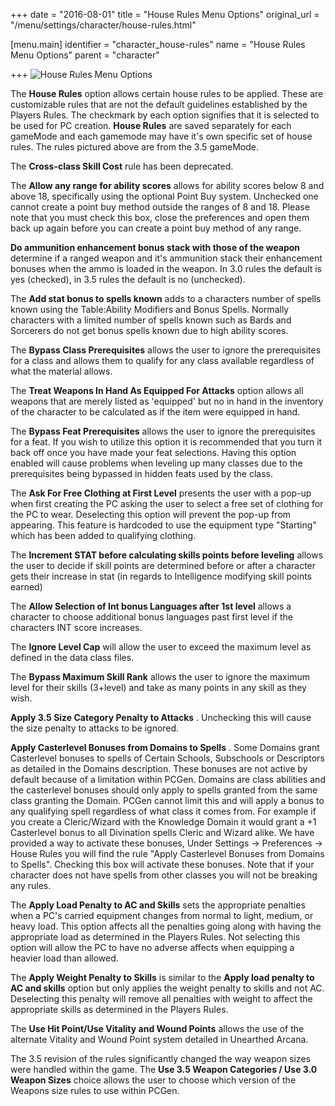 +++
date = "2016-08-01"
title = "House Rules Menu Options"
original_url = "/menu/settings/character/house-rules.html"

[menu.main]
    identifier = "character_house-rules"
    name = "House Rules Menu Options"
    parent = "character"
    
+++
![House Rules Menu Options](../../../images/preferences/houserules.png)

The **House Rules** option allows certain house rules to be applied.
These are customizable rules that are not the default guidelines
established by the Players Rules. The checkmark by each option signifies
that it is selected to be used for PC creation. **House Rules** are
saved separately for each gameMode and each gamemode may have it's own
specific set of house rules. The rules pictured above are from the 3.5
gameMode.

The **Cross-class Skill Cost** rule has been deprecated.

The **Allow any range for ability scores** allows for ability scores
below 8 and above 18, specifically using the optional Point Buy system.
Unchecked one cannot create a point buy method outside the ranges of 8
and 18. Please note that you must check this box, close the preferences
and open them back up again before you can create a point buy method of
any range.

**Do ammunition enhancement bonus stack with those of the weapon**
determine if a ranged weapon and it's ammunition stack their enhancement
bonuses when the ammo is loaded in the weapon. In 3.0 rules the default
is yes (checked), in 3.5 rules the default is no (unchecked).

The **Add stat bonus to spells known** adds to a characters number of
spells known using the Table:Ability Modifiers and Bonus Spells.
Normally characters with a limited number of spells known such as Bards
and Sorcerers do not get bonus spells known due to high ability scores.

The **Bypass Class Prerequisites** allows the user to ignore the
prerequisites for a class and allows them to qualify for any class
available regardless of what the material allows.

The **Treat Weapons In Hand As Equipped For Attacks** option allows all
weapons that are merely listed as 'equipped' but no in hand in the
inventory of the character to be calculated as if the item were equipped
in hand.

The **Bypass Feat Prerequisites** allows the user to ignore the
prerequisites for a feat. If you wish to utilize this option it is
recommended that you turn it back off once you have made your feat
selections. Having this option enabled will cause problems when leveling
up many classes due to the prerequisites being bypassed in hidden feats
used by the class.

The **Ask For Free Clothing at First Level** presents the user with a
pop-up when first creating the PC asking the user to select a free set
of clothing for the PC to wear. Deselecting this option will prevent the
pop-up from appearing. This feature is hardcoded to use the equipment
type "Starting" which has been added to qualifying clothing.

The **Increment STAT before calculating skills points before leveling**
allows the user to decide if skill points are determined before or after
a character gets their increase in stat (in regards to Intelligence
modifying skill points earned)

The **Allow Selection of Int bonus Languages after 1st level** allows a
character to choose additional bonus languages past first level if the
characters INT score increases.

The **Ignore Level Cap** will allow the user to exceed the maximum level
as defined in the data class files.

The **Bypass Maximum Skill Rank** allows the user to ignore the maximum
level for their skills (3+level) and take as many points in any skill as
they wish.

**Apply 3.5 Size Category Penalty to Attacks** . Unchecking this will
cause the size penalty to attacks to be ignored.

**Apply Casterlevel Bonuses from Domains to Spells** . Some Domains
grant Casterlevel bonuses to spells of Certain Schools, Subschools or
Descriptors as detailed in the Domains description. These bonuses are
not active by default because of a limitation within PCGen. Domains are
class abilities and the casterlevel bonuses should only apply to spells
granted from the same class granting the Domain. PCGen cannot limit this
and will apply a bonus to any qualifying spell regardless of what class
it comes from. For example if you create a Cleric/Wizard with the
Knowledge Domain it would grant a +1 Casterlevel bonus to all Divination
spells Cleric and Wizard alike. We have provided a way to activate these
bonuses, Under Settings -&gt; Preferences -&gt; House Rules you will
find the rule "Apply Casterlevel Bonuses from Domains to Spells".
Checking this box will activate these bonuses. Note that if your
character does not have spells from other classes you will not be
breaking any rules.

The **Apply Load Penalty to AC and Skills** sets the appropriate
penalties when a PC's carried equipment changes from normal to light,
medium, or heavy load. This option affects all the penalties going along
with having the appropriate load as determined in the Players Rules. Not
selecting this option will allow the PC to have no adverse affects when
equipping a heavier load than allowed.

The **Apply Weight Penalty to Skills** is similar to the **Apply load
penalty to AC and skills** option but only applies the weight penalty to
skills and not AC. Deselecting this penalty will remove all penalties
with weight to affect the appropriate skills as determined in the
Players Rules.

The **Use Hit Point/Use Vitality and Wound Points** allows the use of
the alternate Vitality and Wound Point system detailed in Unearthed
Arcana.

The 3.5 revision of the rules significantly changed the way weapon sizes
were handled within the game. The **Use 3.5 Weapon Categories / Use 3.0
Weapon Sizes** choice allows the user to choose which version of the
Weapons size rules to use within PCGen.



